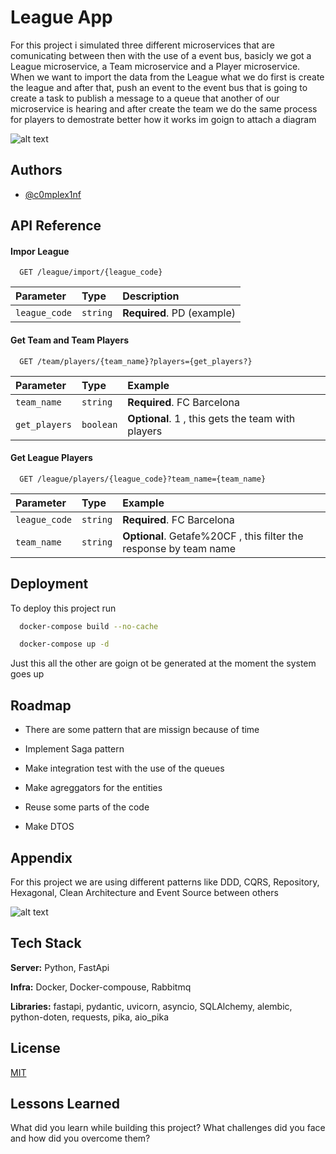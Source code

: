 
# League App

For this project i simulated three different microservices that are comunicating between then with the use of a event bus, basicly we got a League microservice, a Team microservice and a Player microservice.
When we want to import the data from the League what we do first is create the league and after that, push an event to the event bus that is going to create a task to publish a message to a queue that another of our microservice is hearing and after create the team we do the same process for players
to demostrate better how it works im goign to attach a diagram

![alt text](https://i.ibb.co/ysXzGQC/archi.jpg)
## Authors

- [@c0mplex1nf](https://github.com/c0mplex1nf)


## API Reference

#### Impor League

```http
  GET /league/import/{league_code}
```

| Parameter | Type     | Description                |
| :-------- | :------- | :------------------------- |
| `league_code` | `string` | **Required**. PD (example) |

#### Get Team and Team Players

```http
  GET /team/players/{team_name}?players={get_players?}
```

| Parameter | Type     | Example                       |
| :-------- | :------- | :-------------------------------- |
| `team_name`      | `string` | **Required**. FC Barcelona |
| `get_players`      | `boolean` | **Optional**. 1 , this gets the team with players|

#### Get League Players

```http
  GET /league/players/{league_code}?team_name={team_name}
```

| Parameter | Type     | Example                       |
| :-------- | :------- | :-------------------------------- |
| `league_code`      | `string` | **Required**. FC Barcelona |
| `team_name`      | `string` | **Optional**. Getafe%20CF , this filter the response by team name|




## Deployment

To deploy this project run

```bash
  docker-compose build --no-cache
```

```bash
  docker-compose up -d

```
Just this all the other are goign ot be generated at the moment the system goes up


## Roadmap

- There are some pattern that are missign because of time

- Implement Saga pattern

- Make integration test with the use of the queues

- Make agreggators for the entities

- Reuse some parts of the code

- Make DTOS
## Appendix

For this project we are using different patterns like DDD, CQRS, Repository, Hexagonal, Clean Architecture and Event Source between others

![alt text](https://docs.google.com/drawings/d/e/2PACX-1vQ5ps72uaZcEJzwnJbPhzUfEeBbN6CJ04j7hl2i3K2HHatNcsoyG2tgX2vnrN5xxDKLp5Jm5bzzmZdv/pub?w=960&h=657)
## Tech Stack


**Server:** Python, FastApi

**Infra:**  Docker, Docker-compouse, Rabbitmq

**Libraries:**  fastapi, pydantic, uvicorn,
asyncio, SQLAlchemy, alembic, python-doten, requests, pika, aio_pika


## License

[MIT](https://choosealicense.com/licenses/mit/)


## Lessons Learned

What did you learn while building this project? What challenges did you face and how did you overcome them?

